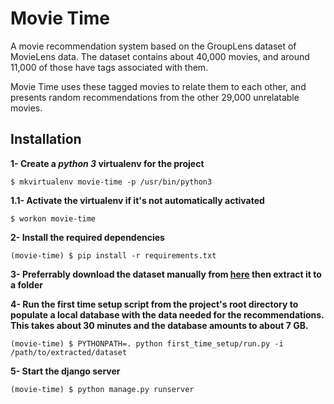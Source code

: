 # Movie Time
A movie recommendation system based on the GroupLens dataset of MovieLens data.
The dataset contains about 40,000 movies, and around 11,000 of those have tags
associated with them.

Movie Time uses these tagged movies to relate them to each other, and presents
random recommendations from the other 29,000 unrelatable movies.

## Installation

**1- Create a *python 3* virtualenv for the project**

    $ mkvirtualenv movie-time -p /usr/bin/python3

**1.1- Activate the virtualenv if it's not automatically activated**

    $ workon movie-time

**2- Install the required dependencies**

    (movie-time) $ pip install -r requirements.txt

**3- Preferrably download the dataset manually from [here](http://files.grouplens.org/datasets/movielens/ml-latest.zip)
then extract it to a folder**

**4- Run the first time setup script from the project's root directory to populate a
local database with the data needed for the recommendations. This takes about 30 minutes
and the database amounts to about 7 GB.**

    (movie-time) $ PYTHONPATH=. python first_time_setup/run.py -i /path/to/extracted/dataset

**5- Start the django server**

    (movie-time) $ python manage.py runserver

